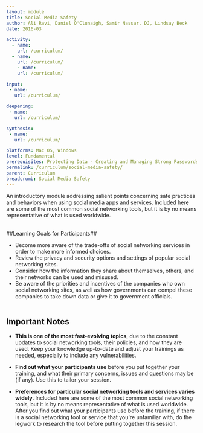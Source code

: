 ```yaml
---
layout: module
title: Social Media Safety
author: Ali Ravi, Daniel O'Clunaigh, Samir Nassar, DJ, Lindsay Beck
date: 2016-03

activity:
  - name: 
    url: /curriculum/
  - name: 
    url: /curriculum/
    - name: 
    url: /curriculum/

input:
 - name: 
   url: /curriculum/

deepening:
 - name: 
   url: /curriculum/

synthesis:
 - name: 
   url: /curriculum/

platforms: Mac OS, Windows
level: Fundamental
prerequisites: Protecting Data - Creating and Managing Strong Passwords
permalink: /curriculum/social-media-safety/
parent: Curriculum
breadcrumb: Social Media Safety
---
```


An introductory module addressing salient points concerning safe practices and behaviors when using social media apps and services. Included here are some of the most common social networking tools, but it is by no means representative of what is used worldwide.
<br><br>

##Learning Goals for Participants##


- Become more aware of the trade-offs of social networking services in order to make more informed choices.
- Review the privacy and security options and settings of popular social networking sites.
- Consider how the information they share about themselves, others, and their networks can be used and misused.
- Be aware of the priorities and incentives of the companies who own social networking sites, as well as how governments can compel these companies to take down data or give it to government officials.
<br><br>


## Important Notes ##

- **This is one of the most fast-evolving topics**, due to the constant updates to social networking tools, their policies, and how they are used. Keep your knowledge up-to-date and adjust your trainings as needed, especially to include any vulnerabilities.

- **Find out what your participants use** before you put together your training, and what their primary concerns, issues and questions may be (if any). Use this to tailor your session.

- **Preferences for particular social networking tools and services varies widely.** Included here are some of the most common social networking tools, but it is by no means representative of what is used worldwide. After you find out what your participants use before the training, if there is a social networking tool or service that you're unfamiliar with, do the legwork to research the tool before putting together this session.


